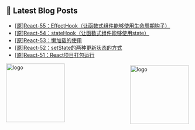 ## 📕 Latest Blog Posts

<!-- BLOG-POST-LIST:START -->
- [[原]React-55：EffectHook（让函数式组件能够使用生命周期钩子）](https://blog.csdn.net/sinat_41696687/article/details/115917131)
- [[原]React-54：stateHook（让函数式组件能够使用state）](https://blog.csdn.net/sinat_41696687/article/details/115915913)
- [[原]React-53：懒加载的使用](https://blog.csdn.net/sinat_41696687/article/details/115911774)
- [[原]React-52：setState的两种更新状态的方式](https://blog.csdn.net/sinat_41696687/article/details/115905905)
- [[原]React-51：React项目打包运行](https://blog.csdn.net/sinat_41696687/article/details/115897941)
<!-- BLOG-POST-LIST:END -->
<img src="https://github-readme-stats.vercel.app/api?username=qq1120637483&show_icons=true" alt="logo" height="160" align="right" style="margin: 5px; margin-bottom: 20px;" />

<img src="https://github-profile-trophy.vercel.app/?username=qq1120637483&theme=flat&column=7" alt="logo" height="160" align="center" style="margin: auto; margin-bottom: 20px;" />


<!--
**qq1120637483/qq1120637483** is a ✨ _special_ ✨ repository because its `README.md` (this file) appears on your GitHub profile.

Here are some ideas to get you started:

- 🔭 I’m currently working on ...
- 🌱 I’m currently learning ...
- 👯 I’m looking to collaborate on ...
- 🤔 I’m looking for help with ...
- 💬 Ask me about ...
- 📫 How to reach me: ...
- 😄 Pronouns: ...
- ⚡ Fun fact: ...
-->
